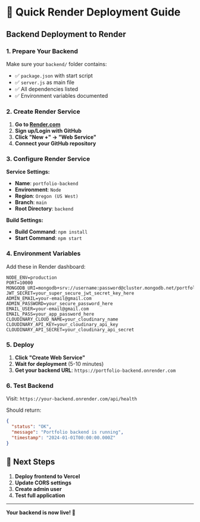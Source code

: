 # 🚀 Quick Render Deployment Guide

## Backend Deployment to Render

### 1. Prepare Your Backend

Make sure your `backend/` folder contains:
- ✅ `package.json` with start script
- ✅ `server.js` as main file
- ✅ All dependencies listed
- ✅ Environment variables documented

### 2. Create Render Service

1. **Go to [Render.com](https://render.com)**
2. **Sign up/Login with GitHub**
3. **Click "New +" → "Web Service"**
4. **Connect your GitHub repository**

### 3. Configure Render Service

**Service Settings:**
- **Name**: `portfolio-backend`
- **Environment**: `Node`
- **Region**: `Oregon (US West)`
- **Branch**: `main`
- **Root Directory**: `backend`

**Build Settings:**
- **Build Command**: `npm install`
- **Start Command**: `npm start`

### 4. Environment Variables

Add these in Render dashboard:

```
NODE_ENV=production
PORT=10000
MONGODB_URI=mongodb+srv://username:password@cluster.mongodb.net/portfolio_db
JWT_SECRET=your_super_secure_jwt_secret_key_here
ADMIN_EMAIL=your-email@gmail.com
ADMIN_PASSWORD=your_secure_password_here
EMAIL_USER=your-email@gmail.com
EMAIL_PASS=your_app_password_here
CLOUDINARY_CLOUD_NAME=your_cloudinary_name
CLOUDINARY_API_KEY=your_cloudinary_api_key
CLOUDINARY_API_SECRET=your_cloudinary_api_secret
```

### 5. Deploy

1. **Click "Create Web Service"**
2. **Wait for deployment** (5-10 minutes)
3. **Get your backend URL**: `https://portfolio-backend.onrender.com`

### 6. Test Backend

Visit: `https://your-backend.onrender.com/api/health`

Should return:
```json
{
  "status": "OK",
  "message": "Portfolio backend is running",
  "timestamp": "2024-01-01T00:00:00.000Z"
}
```

## 🎯 Next Steps

1. **Deploy frontend to Vercel**
2. **Update CORS settings**
3. **Create admin user**
4. **Test full application**

---

**Your backend is now live! 🎉**
